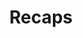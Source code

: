 ---
# This topic lives at
# https://digital.gov/topics/recaps

# Topic Title
title: "Recaps"

# description — keep it short and clear
# summary: ""

# Weight
weight: 1

# For more information on managing topics,
# see https://github.com/GSA/digitalgov.gov/wiki/topics
---